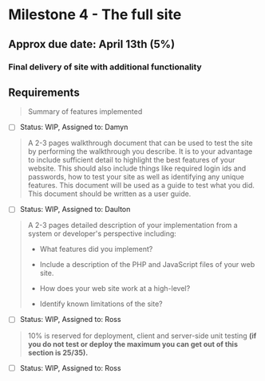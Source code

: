 # Milestone 4 - The full site
## Approx due date: April 13th (5%)
### Final delivery of site with additional functionality

## Requirements

> Summary of features implemented

- [ ] Status: WIP, Assigned to: Damyn


> A 2-3 pages walkthrough document that can be used to test the site by performing the walkthrough you describe. 
> It is to your advantage to include sufficient detail to highlight the best features of your website. 
> This should also include things like required login ids and passwords, how to test your site as well as identifying any unique features. 
> This document will be used as a guide to test what you did. 
> This document should be written as a user guide.

- [ ] Status: WIP, Assigned to: Daulton


> A 2-3 pages detailed description of your implementation from a system or developer's perspective including: 
>
>  - What features did you implement? 
> 
> - Include a description of the PHP and JavaScript files of your web site. 
> 
> - How does your web site work at a high-level? 
> 
> - Identify known limitations of the site?

- [ ] Status: WIP, Assigned to: Ross


> 10% is reserved for deployment, client and server-side unit testing
>  **(if you do not test or deploy the maximum you can get out of this section is 25/35).**

- [ ] Status: WIP, Assigned to: Ross
